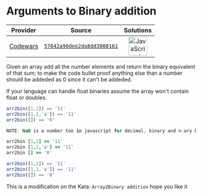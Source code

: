 [_metadata_:generated]: - "true"

# Arguments to Binary addition

<!-- INFO TABLE BEGIN -->

| Provider                                        | Source                                                                               | Solutions                                                                                                                                                    |
| :---------------------------------------------: | :----------------------------------------------------------------------------------: | :----------------------------------------------------------------------------------------------------------------------------------------------------------: |
| [Codewars](../../../docs/providers/Codewars.md) | [`57642a90dee2da8dd3000161`](https://www.codewars.com/kata/57642a90dee2da8dd3000161) | [<img src="https://res.cloudinary.com/rascaltwo/image/upload/v1631924076/javascript_ehszr7.svg" alt="JavaScript" title="JavaScript" width="50" />](solve.js) |

<!-- INFO TABLE END -->

Given an array add all the number elements and return the binary equivalent of that sum; to make the code bullet proof anything else than a number should be addeded as 0 since it can't be addeded.

If your language can handle float binaries assume the array won't contain float or doubles.

```javascript
arr2bin([1,2]) == '11'
arr2bin([1,2,'a']) == '11'
arr2bin([]) == '0'

NOTE: NaN is a number too in javascript for decimal, binary and n-ary base
```
```coffeescript
arr2bin [1,2] == '11'
arr2bin [1,2,'a'] == '11'
arr2bin [] == '0'
```
```typescript
arr2bin([1,2]) == '11'
arr2bin([1,2,'a']) == '11'
arr2bin([]) == '0'
```


This is a modification on the Kata: `Array2Binary addition` hope you like it
